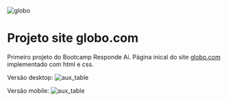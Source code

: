 ![globo](https://i.imgur.com/gjbBK6L.png)

# Projeto site globo.com

Primeiro projeto do Bootcamp Responde Aí. Página inical do site [globo.com](https://www.globo.com/) implementado com html e css.

Versão desktop:
![aux_table](https://i.imgur.com/1z9No0F.png)

Versão mobile:
![aux_table](https://i.imgur.com/spEVAHV.png)